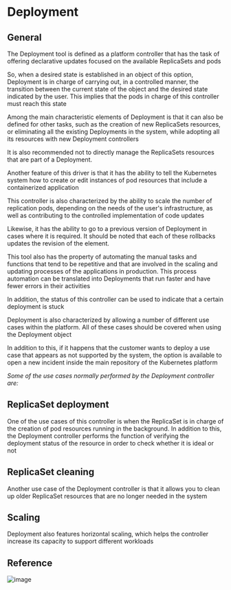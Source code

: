 # Deployment

## General

The Deployment tool is defined as a platform controller that has the task of offering declarative updates focused on the available ReplicaSets and pods

So, when a desired state is established in an object of this option, Deployment is in charge of carrying out, in a controlled manner, the transition between the current state of the object and the desired state indicated by the user. This implies that the pods in charge of this controller must reach this state

Among the main characteristic elements of Deployment is that it can also be defined for other tasks, such as the creation of new ReplicaSets resources, or eliminating all the existing Deployments in the system, while adopting all its resources with new Deployment controllers

It is also recommended not to directly manage the ReplicaSets resources that are part of a Deployment.

Another feature of this driver is that it has the ability to tell the Kubernetes system how to create or edit instances of pod resources that include a containerized application

This controller is also characterized by the ability to scale the number of replication pods, depending on the needs of the user's infrastructure, as well as contributing to the controlled implementation of code updates

Likewise, it has the ability to go to a previous version of Deployment in cases where it is required. It should be noted that each of these rollbacks updates the revision of the element.

This tool also has the property of automating the manual tasks and functions that tend to be repetitive and that are involved in the scaling and updating processes of the applications in production. This process automation can be translated into Deployments that run faster and have fewer errors in their activities

In addition, the status of this controller can be used to indicate that a certain deployment is stuck

Deployment is also characterized by allowing a number of different use cases within the platform. All of these cases should be covered when using the Deployment object

In addition to this, if it happens that the customer wants to deploy a use case that appears as not supported by the system, the option is available to open a new incident inside the main repository of the Kubernetes platform

_Some of the use cases normally performed by the Deployment controller are:_

## ReplicaSet deployment

One of the use cases of this controller is when the ReplicaSet is in charge of the creation of pod resources running in the background. In addition to this, the Deployment controller performs the function of verifying the deployment status of the resource in order to check whether it is ideal or not

## ReplicaSet cleaning

Another use case of the Deployment controller is that it allows you to clean up older ReplicaSet resources that are no longer needed in the system

## Scaling

Deployment also features horizontal scaling, which helps the controller increase its capacity to support different workloads

## Reference


![image](https://github.com/dimasx010/knowledge/assets/25352560/9b1c14de-9ec7-41d8-b9e6-c6b1a4e900d9)


